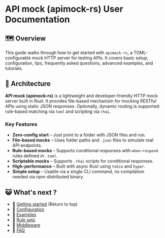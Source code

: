 # API mock (apimock-rs) User Documentation

## 🗺️ Overview

This guide walks through how to get started with `apimock-rs`, a TOML-configurable mock HTTP server for testing APIs. It covers basic setup, configuration, tips, frequently asked questions, advanced examples, and tutorials.

## 🏯 Architecture

**API mock (apimock-rs)** is a lightweight and developer-friendly HTTP mock server built in Rust. It provides file-based mechanism for mocking RESTful APIs using static JSON responses. Optionally, dynamic routing is supported: rule-based matching via `toml` and scripting via `rhai`.

### Key Features

- **Zero-config start** – Just point to a folder with JSON files and run.
- **File-based mocks** – Uses folder paths and `.json` files to simulate real API endpoints.
- **Rule-based mocks** – Supports conditional responses with `when`-`respond` rules defined in `.toml`.
- **Scriptable mocks** – Supports `.rhai` scripts for conditional responses.
- **High-performance** – Built with async Rust using `tokio` and `hyper`.
- **Simple setup** – Usable via a single CLI command, no compilation needed via npm-distributed binary.

## 😺 What's next ?

- 👟 [Getting started](../../README.md#getting-started) (Return to top)
- 🧳 [Configuration](./configuration/index.md)
- 🍹 [Examples](./examples.md)
- 👟 [Rule sets](./rule-sets.md)
- 🎒 [Middleware](./middleware.md)
- 🍹 [FAQ](./faq.md)

